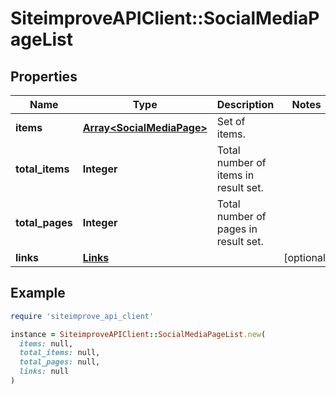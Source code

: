# SiteimproveAPIClient::SocialMediaPageList

## Properties

| Name | Type | Description | Notes |
| ---- | ---- | ----------- | ----- |
| **items** | [**Array&lt;SocialMediaPage&gt;**](SocialMediaPage.md) | Set of items. |  |
| **total_items** | **Integer** | Total number of items in result set. |  |
| **total_pages** | **Integer** | Total number of pages in result set. |  |
| **links** | [**Links**](Links.md) |  | [optional] |

## Example

```ruby
require 'siteimprove_api_client'

instance = SiteimproveAPIClient::SocialMediaPageList.new(
  items: null,
  total_items: null,
  total_pages: null,
  links: null
)
```

